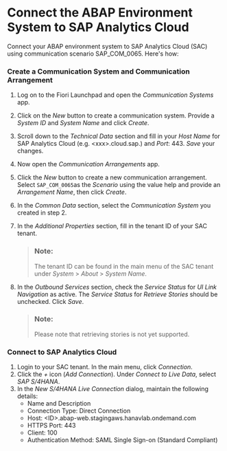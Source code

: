 <!-- loioa10285362c204f859e1061c7fc46e534 -->

# Connect the ABAP Environment System to SAP Analytics Cloud

Connect your ABAP environment system to SAP Analytics Cloud \(SAC\) using communication scenario SAP\_COM\_0065. Here's how:





### Create a Communication System and Communication Arrangement

1.  Log on to the Fiori Launchpad and open the *Communication Systems* app.
2.  Click on the *New* button to create a communication system. Provide a *System ID* and *System Name* and click *Create*.
3.  Scroll down to the *Technical Data* section and fill in your *Host Name* for SAP Analytics Cloud \(e.g. <xxx\>.cloud.sap.\) and *Port*: 443. *Save* your changes.
4.  Now open the *Communication Arrangements* app.
5.  Click the *New* button to create a new communication arrangement. Select `SAP_COM_0065`as the *Scenario* using the value help and provide an *Arrangement Name*, then click *Create*.
6.  In the *Common Data* section, select the *Communication System* you created in step 2.
7.  In the *Additional Properties* section, fill in the tenant ID of your SAC tenant.

    > ### Note:  
    > The tenant ID can be found in the main menu of the SAC tenant under *System* \> *About* \> *System Name*.

8.  In the *Outbound Services* section, check the *Service Status* for *UI Link Navigation* as active. The *Service Status* for *Retrieve Stories* should be unchecked. Click *Save*.

    > ### Note:  
    > Please note that retrieving stories is not yet supported.




### Connect to SAP Analytics Cloud

1.  Login to your SAC tenant. In the main menu, click *Connection*.
2.  Click the *+* icon \(*Add Connection*\). Under *Connect to Live Data*, select *SAP S/4HANA*.
3.  In the *New S/4HANA Live Connection* dialog, maintain the following details:
    -   Name and Description
    -   Connection Type: Direct Connection
    -   Host: <ID\>.abap-web.stagingaws.hanavlab.ondemand.com
    -   HTTPS Port: 443
    -   Client: 100
    -   Authentication Method: SAML Single Sign-on \(Standard Compliant\)

